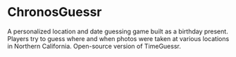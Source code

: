 # ChronosGuessr

A personalized location and date guessing game built as a birthday present. Players try to guess where and when photos were taken at various locations in Northern California. Open-source version of TimeGuessr.
